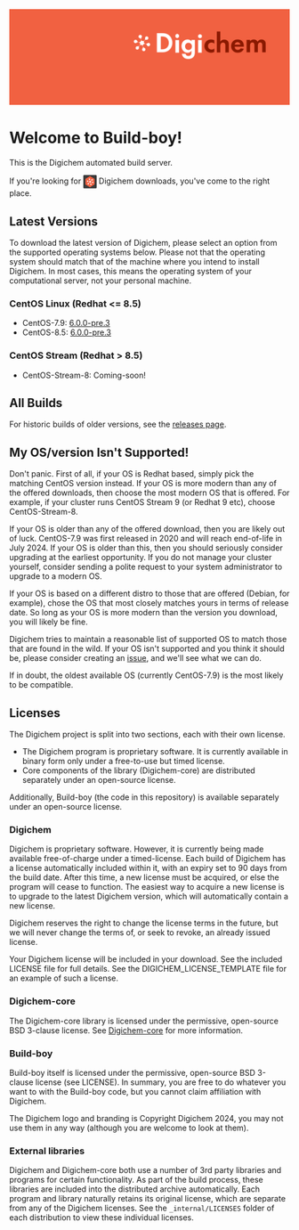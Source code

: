 <img src="Banner.png" alt="Banner" />

# Welcome to Build-boy!

This is the Digichem automated build server.

If you're looking for <img src="Logo.png" alt="Banner" height=24 valign=middle /> Digichem downloads, you've come to the right place.

## Latest Versions

To download the latest version of Digichem, please select an option from the supported operating systems below.
Please not that the operating system should match that of the machine where you intend to install Digichem.
In most cases, this means the operating system of your computational server, not your personal machine.

### CentOS Linux (Redhat <= 8.5)
- CentOS-7.9: [6.0.0-pre.3](https://github.com/Digichem-Project/build-boy/releases/download/6.0.0-pre.3-CentOS-7.9/digichem.6.0.0-pre.3.CentOS-7.9.tar.gz)
- CentOS-8.5: [6.0.0-pre.3](https://github.com/Digichem-Project/build-boy/releases/download/6.0.0-pre.3-CentOS-8.5/digichem.6.0.0-pre.3.CentOS-8.5.tar.gz)

### CentOS Stream (Redhat > 8.5)
- CentOS-Stream-8: Coming-soon!

## All Builds

For historic builds of older versions, see the [releases page](https://github.com/Digichem-Project/build-boy/releases).

## My OS/version Isn't Supported!

Don't panic. First of all, if your OS is Redhat based, simply pick the matching CentOS version instead.
If your OS is more modern than any of the offered downloads, then choose the most modern OS that is offered.
For example, if your cluster runs CentOS Stream 9 (or Redhat 9 etc), choose CentOS-Stream-8.

If your OS is older than any of the offered download, then you are likely out of luck. CentOS-7.9 was first
released in 2020 and will reach end-of-life in July 2024. If your OS is older than this, then you should
seriously consider upgrading at the earliest opportunity. If you do not manage your cluster yourself,
consider sending a polite request to your system administrator to upgrade to a modern OS.

If your OS is based on a different distro to those that are offered (Debian, for example), chose the OS
that most closely matches yours in terms of release date. So long as your OS is more modern than the 
version you download, you will likely be fine.

Digichem tries to maintain a reasonable list of supported OS to match those that are found in the wild.
If your OS isn't supported and you think it should be, please consider creating an
[issue](https://github.com/Digichem-Project/build-boy/issues), and we'll see what we can do.

If in doubt, the oldest available OS (currently CentOS-7.9) is the most likely to be compatible.

## Licenses

The Digichem project is split into two sections, each with their own license.
 - The Digichem program is proprietary software. It is currently available in binary form only under a free-to-use but timed license. 
 - Core components of the library (Digichem-core) are distributed separately under an open-source license.

Additionally, Build-boy (the code in this repository) is available separately under an open-source license.

### Digichem

Digichem is proprietary software. However, it is currently being made available free-of-charge under a timed-license.
Each build of Digichem has a license automatically included within it, with an expiry set to
90 days from the build date. After this time, a new license must be acquired, or else the 
program will cease to function. The easiest way to acquire a new license is to upgrade to the
latest Digichem version, which will automatically contain a new license.

Digichem reserves the right to change the license terms in the future, but we will never change the terms of, or seek to revoke,
an already issued license.

Your Digichem license will be included in your download. See the included LICENSE file for full details.
See the DIGICHEM_LICENSE_TEMPLATE file for an example of such a license.

### Digichem-core

The Digichem-core library is licensed under the permissive, open-source BSD 3-clause license.
See [Digichem-core](https://github.com/Digichem-Project/digichem-core) for more information.

### Build-boy

Build-boy itself is licensed under the permissive, open-source BSD 3-clause license (see LICENSE).
In summary, you are free to do whatever you want to with the Build-boy code, but you cannot claim
affiliation with Digichem.

The Digichem logo and branding is Copyright Digichem 2024, you may not use them in any way (although you are welcome to look at them).

### External libraries

Digichem and Digichem-core both use a number of 3rd party libraries and programs for certain functionality.
As part of the build process, these libraries are included into the distributed archive automatically.
Each program and library naturally retains its original license, which are separate from any of the Digichem licenses.
See the `_internal/LICENSES` folder of each distribution to view these individual licenses.